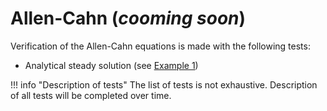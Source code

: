 
# Allen-Cahn  (_cooming soon_)

Verification of the Allen-Cahn equations is made with the following tests:

- Analytical steady solution (see [Example 1](example1/index.md))

!!! info "Description of tests"
    The list of tests is not exhaustive. Description of all tests will be completed over time.